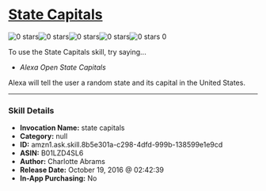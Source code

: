 # [State Capitals](http://alexa.amazon.com/#skills/amzn1.ask.skill.8b5e301a-c298-4dfd-999b-138599e1e9cd)
![0 stars](../../images/ic_star_border_black_18dp_1x.png)![0 stars](../../images/ic_star_border_black_18dp_1x.png)![0 stars](../../images/ic_star_border_black_18dp_1x.png)![0 stars](../../images/ic_star_border_black_18dp_1x.png)![0 stars](../../images/ic_star_border_black_18dp_1x.png) 0

To use the State Capitals skill, try saying...

* *Alexa Open State Capitals*

Alexa will tell the user a random state and its capital in the United States.

***

### Skill Details

* **Invocation Name:** state capitals
* **Category:** null
* **ID:** amzn1.ask.skill.8b5e301a-c298-4dfd-999b-138599e1e9cd
* **ASIN:** B01LZD4SL6
* **Author:** Charlotte Abrams
* **Release Date:** October 19, 2016 @ 02:42:39
* **In-App Purchasing:** No
